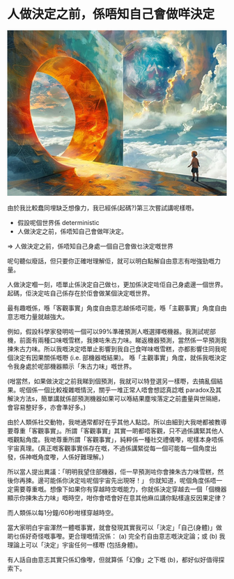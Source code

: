 # 人做決定之前，係唔知自己會做咩決定

![image](./images/portal.jpg)

由於我比較蠢同埋缺乏想像力，我已經係(起碼?)第三次嘗試講呢樣嘢。

- 假設呢個世界係 deterministic
- 人做決定之前，係唔知自己會做咩決定。

=> 人做決定之前，係唔知自己身處一個自己會做乜決定嘅世界

呢句聽似廢話，但只要你正確咁理解佢，就可以明白點解自由意志有咁強勁嘅力量。

人做決定嗰一刻，唔單止係決定自己做乜，更加係決定咗佢自己身處邊一個世界。起碼，佢決定咗自己係存在於佢會做某個決定嘅世界。

最有趣嘅係，喺「客觀事實」角度自由意志越係唔可能，喺「主觀事實」角度自由意志嘅力量就越強大。

例如，假設科學家發明咗一個可以99%準確預測人嘅選擇嘅機器。我測試呢部機，前面有兩種口味嘅雪糕，我揀咗朱古力味。睇返機器預測，當然係一早預測我揀朱古力味。所以我嘅決定唔單止影響到我自己食咩味嘅雪糕，亦都影響住同我呢個決定有因果關係嘅嘢 (i.e. 部機器嘅結果)。 喺「主觀事實」角度，就係我嘅決定令我身處於呢部機器顯示「朱古力味」嘅世界。

(咁當然，如果做決定之前我睇到個預測，我就可以特登選另一樣嘢，去搞亂個結果。呢個係一個比較複雜嘅情況，關乎一堆正常人唔會想認真諗嘅 paradox及其解決方法s，簡單講就係部預測機器如果可以喺結果塵埃落定之前盡量與世隔絕，會容易整好多，亦會準好多。)

由於人類係社交動物，我哋通常都好在乎其他人點諗。所以由細到大我哋都被教導要尊重「客觀事實」。所謂「客觀事實」其實一啲都唔客觀，只不過係講緊其他人嘅觀點角度。我哋尊重所謂「客觀事實」，純粹係一種社交禮儀嚟，呢樣本身唔係宇宙真理。(真正嘅客觀事實係存在嘅，不過係講緊從每一個可能每一個角度出發，係神嘅角度嚟，人係好難理解。)

所以當人提出異議：「明明我望住部機器，佢一早預測咗你會揀朱古力味雪糕，然後你再揀。邊可能係你決定咗呢個宇宙先出現呀！」 你就知道，呢個角度係唔一定需要尊重嘅。想像下如果你有穿越時空嘅能力，你就係決定穿越去一個「個機器顯示你揀朱古力味」嘅時空，咁你會唔會好在意其他麻瓜講你點樣違反因果定律？

而人類係以每1分鐘/60秒咁樣穿越時空。

當大家明白宇宙渾然一體嘅事實，就會發現其實我可以「決定」「自己(身體)」做啲乜係好奇怪嘅事嚟。更合理嘅情況係： (a) 完全冇自由意志嘅決定論；或 (b) 我理論上可以「決定」宇宙任何一樣嘢 (包括身體)。

有人話自由意志其實只係幻像嚟，但就算係「幻像」之下嘅 (b)，都好似好值得探索下。

